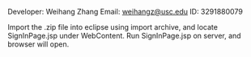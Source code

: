 Developer: Weihang Zhang
Email:     weihangz@usc.edu
ID:        3291880079

Import the .zip file into eclipse using import archive, and locate SignInPage.jsp under WebContent. Run SignInPage.jsp on server, and browser will open.